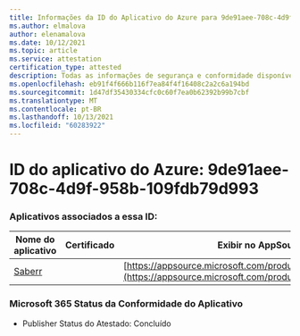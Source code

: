```yaml
---
title: Informações da ID do Aplicativo do Azure para 9de91aee-708c-4d9f-958b-109fdb79d993
ms.author: elmalova
author: elenamalova
ms.date: 10/12/2021
ms.topic: article
ms.service: attestation
certification_type: attested
description: Todas as informações de segurança e conformidade disponíveis para o 9de91aee-708c-4d9f-958b-109fdb79d993.
ms.openlocfilehash: eb91f4f666b116f7ea84f4f16408c2a2c6a194bd
ms.sourcegitcommit: 1d47df35430334cfc0c60f7ea0b62392b99b7cbf
ms.translationtype: MT
ms.contentlocale: pt-BR
ms.lasthandoff: 10/13/2021
ms.locfileid: "60283922"
---
```

# <a name="azure-app-id-9de91aee-708c-4d9f-958b-109fdb79d993"></a>ID do aplicativo do Azure: 9de91aee-708c-4d9f-958b-109fdb79d993


### <a name="apps-associated-with-this-id"></a>Aplicativos associados a essa ID:
| **Nome do aplicativo** | **Certificado** | **Exibir no AppSource** |
|--------------|---------------|-----------------------|
| [Saberr](https://docs.microsoft.com/microsoft-365-app-certification/forward/WA200001501) |  | [https://appsource.microsoft.com/product/office/WA200001501](https://appsource.microsoft.com/product/office/WA200001501) |

### <a name="microsoft-365-app-compliance-status"></a>Microsoft 365 Status da Conformidade do Aplicativo
- Publisher Status do Atestado: Concluído
